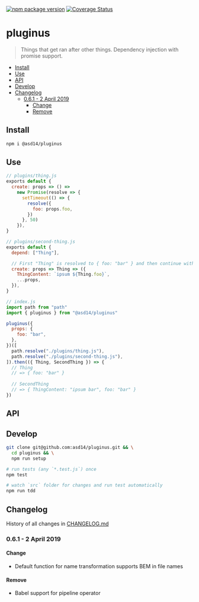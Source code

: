 <!-- markdownlint-disable first-line-h1 line-length -->

[![npm package version](https://badge.fury.io/js/%40asd14%2Fpluginus.svg)](https://badge.fury.io/js/%40asd14%2Fpluginus)
[![Coverage Status](https://coveralls.io/repos/github/asd14/pluginus/badge.svg)](https://coveralls.io/github/asd14/pluginus)

# pluginus

> Things that get ran after other things. Dependency injection with promise support.

<!-- vim-markdown-toc GFM -->

* [Install](#install)
* [Use](#use)
* [API](#api)
* [Develop](#develop)
* [Changelog](#changelog)
  * [0.6.1 - 2 April 2019](#061---2-april-2019)
    * [Change](#change)
    * [Remove](#remove)

<!-- vim-markdown-toc -->

## Install

```bash
npm i @asd14/pluginus
```

## Use

```js
// plugins/thing.js
exports default {
  create: props => () =>
    new Promise(resolve => {
      setTimeout(() => {
        resolve({
          foo: props.foo,
        })
      }, 50)
    }),
}

// plugins/second-thing.js
exports default {
  depend: ["Thing"],

  // First "Thing" is resolved to { foo: "bar" } and then continue with create
  create: props => Thing => ({
    ThingContent: `ipsum ${Thing.foo}`,
    ...props,
  }),
}

// index.js
import path from "path"
import { pluginus } from "@asd14/pluginus"

pluginus({
  props: {
    foo: "bar",
  },
})([
  path.resolve("./plugins/thing.js"),
  path.resolve("./plugins/second-thing.js"),
]).then(({ Thing, SecondThing }) => {
  // Thing
  // => { foo: "bar" }
  
  // SecondThing
  // => { ThingContent: "ipsum bar", foo: "bar" }
})
```

## API

## Develop

```bash
git clone git@github.com:asd14/pluginus.git && \
  cd pluginus && \
  npm run setup

# run tests (any `*.test.js`) once
npm test

# watch `src` folder for changes and run test automatically
npm run tdd
```

## Changelog

History of all changes in [CHANGELOG.md](/CHANGELOG.md)

### 0.6.1 - 2 April 2019

#### Change

* Default function for name transformation supports BEM in file names

#### Remove

* Babel support for pipeline operator
